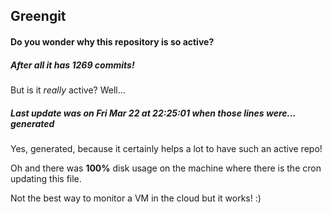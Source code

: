 ## Greengit

#### Do you wonder why this repository is so active?

##### After all it has 1269 commits!

But is it *really* active? Well...

##### Last update was on Fri Mar 22 at 22:25:01 when those lines were... generated

Yes, generated, because it certainly helps a lot to have such an active repo!

Oh and there was **100%** disk usage on the machine
where there is the cron updating this file.

Not the best way to monitor a VM in the cloud but it works! :)
